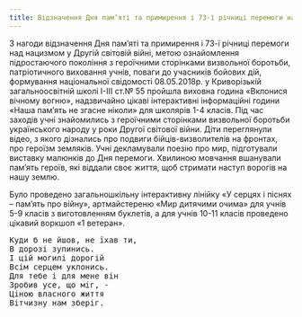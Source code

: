 ```yaml
---
title: Відзначення Дня пам’яті та примирення і 73-ї річниці перемоги над нацизмом у Другій світовій війні
---
```


З нагоди відзначення Дня пам’яті та примирення і 73-ї річниці перемоги над нацизмом у Другій світовій війні, метою ознайомлення підростаючого покоління з героїчними сторінками визвольної боротьби, патріотичного виховання учнів, поваги до учасників бойових дій, формування національної свідомості 08.05.2018р. у Криворізькій загальноосвітній школі І-ІІІ ст.№ 55 пройшла виховна година «Вклонися вічному вогню», надзвичайно цікаві інтерактивні інформаційні години «Наша пам’ять не згасне ніколи» для школярів 1-4 класів. Під час заходів учні знайомились з героїчними сторінками визвольної боротьби українського народу у роки Другої світової війни. Діти переглянули відео, з якого дізнались про подвиги бійців-визволителів на фронтах, про героїзм земляків. Учні декламували поезію про мир, підготували виставку малюнків до Дня перемоги. Хвилиною мовчання вшанували пам’ять героїв, які віддали своє життя, щоб стримати наступ ворогів на нашу землю.

Було проведено загальношкільну інтерактивну лінійку «У серцях і піснях – пам’ять про війну», артмайстереню «Мир дитячими очима» для учнів 5-9 класів з виготовленням буклетів, а для учнів 10-11 класів проведено цікавий воркшоп «1 ветеран».

<pre>
Куди б не йшов, не їхав ти,
В дорозі зупинись.
І цій могилі дорогій
Всім серцем уклонись.
Для тебе і для мене він
Зробив усе, що міг, -
Ціною власного життя
Вітчизну нам зберіг.
</pre>

<youtube id="LkI9wPqH-QE" />

<slideshow id="_/72157690813991160" />
